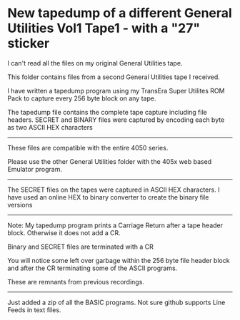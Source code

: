 # New tapedump of a different General Utilities Vol1 Tape1 - with a "27" sticker

I can't read all the files on my original General Utilities tape.

This folder contains files from a second General Utilities tape I received.

I have written a tapedump program using my TransEra Super Utilites ROM Pack
to capture every 256 byte block on any tape.

The tapedump file contains the complete tape capture including file headers.
SECRET and BINARY files were captured by encoding each byte as two ASCII HEX characters

*********
These files are compatible with the entire 4050 series.

Please use the other General Utilities folder with the 405x web based Emulator program.
***********
The SECRET files on the tapes were captured in ASCII HEX characters.
I have used an online HEX to binary converter to create the binary file versions
*******************************
Note:
My tapedump program prints a Carriage Return after a tape header block.
Otherwise it does not add a CR.

Binary and SECRET files are terminated with a CR

You will notice some left over garbage within the 256 byte file header block and after 
the CR terminating some of the ASCII programs.

These are remnants from previous recordings.

****************
Just added a zip of all the BASIC programs.  Not sure github supports Line Feeds in text files.

